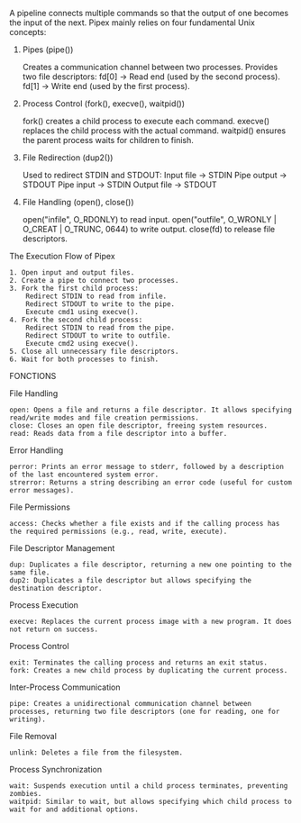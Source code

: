 A pipeline connects multiple commands so that the output of one becomes the input of the next. Pipex mainly relies on four fundamental Unix concepts:

1. Pipes (pipe())

    Creates a communication channel between two processes.
    Provides two file descriptors:
        fd[0] → Read end (used by the second process).
        fd[1] → Write end (used by the first process).

2. Process Control (fork(), execve(), waitpid())

    fork() creates a child process to execute each command.
    execve() replaces the child process with the actual command.
    waitpid() ensures the parent process waits for children to finish.

3. File Redirection (dup2())

    Used to redirect STDIN and STDOUT:
        Input file → STDIN
        Pipe output → STDOUT
        Pipe input → STDIN
        Output file → STDOUT

4. File Handling (open(), close())

    open("infile", O_RDONLY) to read input.
    open("outfile", O_WRONLY | O_CREAT | O_TRUNC, 0644) to write output.
    close(fd) to release file descriptors.

The Execution Flow of Pipex

    1. Open input and output files.
    2. Create a pipe to connect two processes.
    3. Fork the first child process:
        Redirect STDIN to read from infile.
        Redirect STDOUT to write to the pipe.
        Execute cmd1 using execve().
    4. Fork the second child process:
        Redirect STDIN to read from the pipe.
        Redirect STDOUT to write to outfile.
        Execute cmd2 using execve().
    5. Close all unnecessary file descriptors.
    6. Wait for both processes to finish.

FONCTIONS

File Handling

    open: Opens a file and returns a file descriptor. It allows specifying read/write modes and file creation permissions.
    close: Closes an open file descriptor, freeing system resources.
    read: Reads data from a file descriptor into a buffer.

Error Handling

    perror: Prints an error message to stderr, followed by a description of the last encountered system error.
    strerror: Returns a string describing an error code (useful for custom error messages).

File Permissions

    access: Checks whether a file exists and if the calling process has the required permissions (e.g., read, write, execute).

File Descriptor Management

    dup: Duplicates a file descriptor, returning a new one pointing to the same file.
    dup2: Duplicates a file descriptor but allows specifying the destination descriptor.

Process Execution

    execve: Replaces the current process image with a new program. It does not return on success.

Process Control

    exit: Terminates the calling process and returns an exit status.
    fork: Creates a new child process by duplicating the current process.

Inter-Process Communication

    pipe: Creates a unidirectional communication channel between processes, returning two file descriptors (one for reading, one for writing).

File Removal

    unlink: Deletes a file from the filesystem.

Process Synchronization

    wait: Suspends execution until a child process terminates, preventing zombies.
    waitpid: Similar to wait, but allows specifying which child process to wait for and additional options.
